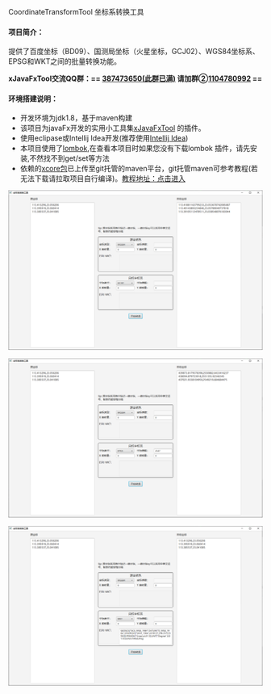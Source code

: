 CoordinateTransformTool 坐标系转换工具

#### 项目简介：
提供了百度坐标（BD09）、国测局坐标（火星坐标，GCJ02）、WGS84坐标系、EPSG和WKT之间的批量转换功能。

**xJavaFxTool交流QQ群：== [387473650(此群已满)](https://jq.qq.com/?_wv=1027&k=59UDEAD) 请加群②[1104780992](https://jq.qq.com/?_wv=1027&k=bhAdkju9) ==**

#### 环境搭建说明：
- 开发环境为jdk1.8，基于maven构建
- 该项目为javaFx开发的实用小工具集[xJavaFxTool](https://gitee.com/xwintop/xJavaFxTool) 的插件。
- 使用eclipase或Intellij Idea开发(推荐使用[Intellij Idea](https://www.jetbrains.com/idea/))
- 本项目使用了[lombok](https://projectlombok.org/),在查看本项目时如果您没有下载lombok 插件，请先安装,不然找不到get/set等方法
- 依赖的[xcore包](https://gitee.com/xwintop/xcore)已上传至git托管的maven平台，git托管maven可参考教程(若无法下载请拉取项目自行编译)。[教程地址：点击进入](http://blog.csdn.net/u011747754/article/details/78574026)

![坐标系转换工具.png](images/坐标系转换工具.png)

![坐标系转换工具.png](images/Snipaste_2022-03-19_23-26-30.png)

![坐标系转换工具.png](images/Snipaste_2022-03-19_23-25-51.png)